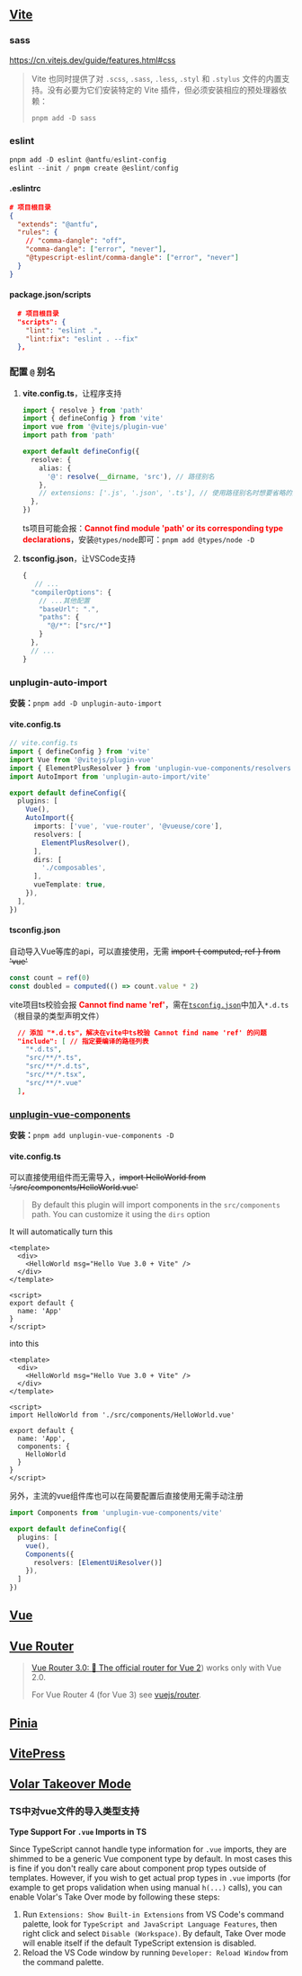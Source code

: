 <script setup>
import { VPTeamMembers } from 'vitepress/theme'
const members = [
  {
    avatar: 'https://ulooklikeamovie.oss-cn-beijing.aliyuncs.com/img/Evan%20You.jpg',
    name: 'Evan You',
    title: 'Creator',
    links: [
      { icon: 'github', link: 'https://github.com/yyx990803' },
      { icon: 'twitter', link: 'https://twitter.com/youyuxi' }
    ]
  }
]
</script>

<VPTeamMembers size="small" :members="members" />

## [Vite](https://cn.vitejs.dev/)

### sass

https://cn.vitejs.dev/guide/features.html#css

> Vite 也同时提供了对 `.scss`, `.sass`, `.less`, `.styl` 和 `.stylus` 文件的内置支持。没有必要为它们安装特定的 Vite 插件，但必须安装相应的预处理器依赖：
>
> ```powershell
> pnpm add -D sass
> ```

### eslint

```powershell
pnpm add -D eslint @antfu/eslint-config
eslint --init / pnpm create @eslint/config
```

#### .eslintrc

```json
# 项目根目录
{
  "extends": "@antfu",
  "rules": {
    // "comma-dangle": "off",
    "comma-dangle": ["error", "never"],
    "@typescript-eslint/comma-dangle": ["error", "never"]
  }
}
```

#### package.json/scripts

```json
  # 项目根目录
  "scripts": {
    "lint": "eslint .",
    "lint:fix": "eslint . --fix"
  },
```

### 配置 `@` 别名

1. **vite.config.ts**，让程序支持

   ```typescript
   import { resolve } from 'path'
   import { defineConfig } from 'vite'
   import vue from '@vitejs/plugin-vue'
   import path from 'path'
   
   export default defineConfig({
     resolve: {
       alias: {
         '@': resolve(__dirname, 'src'), // 路径别名
       },
       // extensions: ['.js', '.json', '.ts'], // 使用路径别名时想要省略的后缀名，可以自己增减
     },
   })
   ```

   ts项目可能会报：<strong style="color:red;">Cannot find module 'path' or its corresponding type declarations</strong>，安装`@types/node`即可：`pnpm add @types/node -D`

2. **tsconfig.json**，让VSCode支持

   ```typescript
   {
      // ...
     "compilerOptions": {
       // ...其他配置
       "baseUrl": ".",
       "paths": {
         "@/*": ["src/*"]
       }
     },
     // ...
   }
   ```

### unplugin-auto-import

**安装：**`pnpm add -D unplugin-auto-import`

#### vite.config.ts

```typescript
// vite.config.ts
import { defineConfig } from 'vite'
import Vue from '@vitejs/plugin-vue'
import { ElementPlusResolver } from 'unplugin-vue-components/resolvers'
import AutoImport from 'unplugin-auto-import/vite'

export default defineConfig({
  plugins: [
    Vue(),
    AutoImport({
      imports: ['vue', 'vue-router', '@vueuse/core'],
      resolvers: [
        ElementPlusResolver(),
      ],
      dirs: [
        './composables',
      ],
      vueTemplate: true,
    }),
  ],
})
```

#### tsconfig.json

自动导入Vue等库的api，可以直接使用，无需 ~~import { computed, ref } from 'vue'~~

```typescript
const count = ref(0)
const doubled = computed(() => count.value * 2)
```

vite项目ts校验会报 <strong style="color:red;">Cannot find name 'ref'</strong>，需在[`tsconfig.json`](https://www.jianshu.com/p/47c29865b3a4)中加入`*.d.ts`（根目录的类型声明文件）

```json
  // 添加 "*.d.ts"，解决在vite中ts校验 Cannot find name 'ref' 的问题
  "include": [ // 指定要编译的路径列表
    "*.d.ts",
    "src/**/*.ts",
    "src/**/*.d.ts",
    "src/**/*.tsx",
    "src/**/*.vue"
  ],
```

### [unplugin-vue-components](https://github.com/antfu/unplugin-vue-components#readme)

**安装：**`pnpm add unplugin-vue-components -D`

#### vite.config.ts

可以直接使用组件而无需导入，~~import HelloWorld from './src/components/HelloWorld.vue'~~

> By default this plugin will import components in the `src/components` path. You can customize it using the `dirs` option

It will automatically turn this

```vue
<template>
  <div>
    <HelloWorld msg="Hello Vue 3.0 + Vite" />
  </div>
</template>

<script>
export default {
  name: 'App'
}
</script>
```

into this

```vue
<template>
  <div>
    <HelloWorld msg="Hello Vue 3.0 + Vite" />
  </div>
</template>

<script>
import HelloWorld from './src/components/HelloWorld.vue'

export default {
  name: 'App',
  components: {
    HelloWorld
  }
}
</script>
```

另外，主流的vue组件库也可以在简要配置后直接使用无需手动注册

```typescript
import Components from 'unplugin-vue-components/vite'

export default defineConfig({
  plugins: [
    vue(),
    Components({
      resolvers: [ElementUiResolver()]
    }),
  ]
})
```

## [Vue](https://vuejs.org/)

## [Vue Router](https://router.vuejs.org/)

> [Vue Router 3.0: 🚦 The official router for Vue 2](https://github.com/vuejs/vue-router)) works only with Vue 2.0.
>
> For Vue Router 4 (for Vue 3) see [vuejs/router](https://github.com/vuejs/router).

## [Pinia](https://pinia.vuejs.org/)

## [VitePress](https://vitepress.vuejs.org/)

## [Volar Takeover Mode](https://vuejs.org/guide/typescript/overview.html#volar-takeover-mode)

### TS中对vue文件的导入类型支持

**Type Support For `.vue` Imports in TS**

Since TypeScript cannot handle type information for `.vue` imports, they are shimmed to be a generic Vue component type by default. In most cases this is fine if you don't really care about component prop types outside of templates. However, if you wish to get actual prop types in `.vue` imports (for example to get props validation when using manual `h(...)` calls), you can enable Volar's Take Over mode by following these steps:

1. Run `Extensions: Show Built-in Extensions` from VS Code's command palette, look for `TypeScript and JavaScript Language Features`, then right click and select `Disable (Workspace)`. By default, Take Over mode will enable itself if the default TypeScript extension is disabled.
2. Reload the VS Code window by running `Developer: Reload Window` from the command palette.
